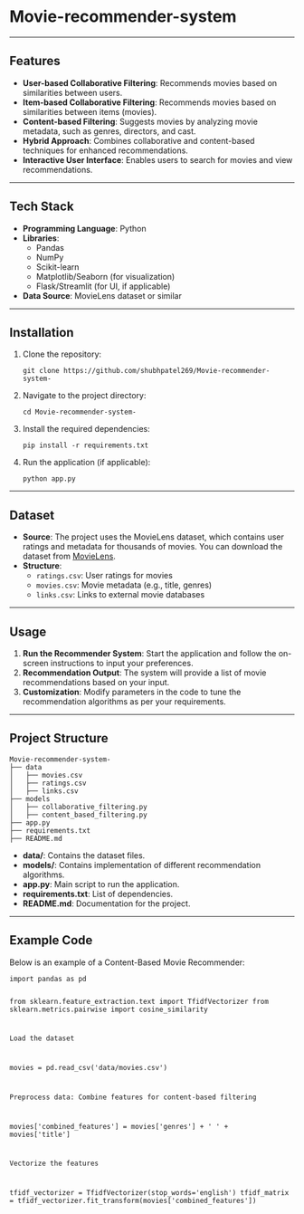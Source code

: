 # Movie-recommender-system
<hr>

<h2>Features</h2>
<ul>
    <li><strong>User-based Collaborative Filtering</strong>: Recommends movies based on similarities between users.</li>
    <li><strong>Item-based Collaborative Filtering</strong>: Recommends movies based on similarities between items (movies).</li>
    <li><strong>Content-based Filtering</strong>: Suggests movies by analyzing movie metadata, such as genres, directors, and cast.</li>
    <li><strong>Hybrid Approach</strong>: Combines collaborative and content-based techniques for enhanced recommendations.</li>
    <li><strong>Interactive User Interface</strong>: Enables users to search for movies and view recommendations.</li>
</ul>

<hr>

<h2>Tech Stack</h2>
<ul>
    <li><strong>Programming Language</strong>: Python</li>
    <li><strong>Libraries</strong>:
        <ul>
            <li>Pandas</li>
            <li>NumPy</li>
            <li>Scikit-learn</li>
            <li>Matplotlib/Seaborn (for visualization)</li>
            <li>Flask/Streamlit (for UI, if applicable)</li>
        </ul>
    </li>
    <li><strong>Data Source</strong>: MovieLens dataset or similar</li>
</ul>

<hr>

<h2>Installation</h2>
<ol>
    <li>Clone the repository:
        <pre><code>git clone https://github.com/shubhpatel269/Movie-recommender-system-</code></pre>
    </li>
    <li>Navigate to the project directory:
        <pre><code>cd Movie-recommender-system-</code></pre>
    </li>
    <li>Install the required dependencies:
        <pre><code>pip install -r requirements.txt</code></pre>
    </li>
    <li>Run the application (if applicable):
        <pre><code>python app.py</code></pre>
    </li>
</ol>

<hr>

<h2>Dataset</h2>
<ul>
    <li><strong>Source</strong>: The project uses the MovieLens dataset, which contains user ratings and metadata for thousands of movies. You can download the dataset from <a href="https://grouplens.org/datasets/movielens/">MovieLens</a>.</li>
    <li><strong>Structure</strong>:
        <ul>
            <li><code>ratings.csv</code>: User ratings for movies</li>
            <li><code>movies.csv</code>: Movie metadata (e.g., title, genres)</li>
            <li><code>links.csv</code>: Links to external movie databases</li>
        </ul>
    </li>
</ul>

<hr>

<h2>Usage</h2>
<ol>
    <li><strong>Run the Recommender System</strong>: Start the application and follow the on-screen instructions to input your preferences.</li>
    <li><strong>Recommendation Output</strong>: The system will provide a list of movie recommendations based on your input.</li>
    <li><strong>Customization</strong>: Modify parameters in the code to tune the recommendation algorithms as per your requirements.</li>
</ol>

<hr>

<h2>Project Structure</h2>
<pre><code>Movie-recommender-system-
├── data
│   ├── movies.csv
│   ├── ratings.csv
│   ├── links.csv
├── models
│   ├── collaborative_filtering.py
│   ├── content_based_filtering.py
├── app.py
├── requirements.txt
├── README.md 
</code></pre>

<ul>
    <li><strong>data/</strong>: Contains the dataset files.</li>
    <li><strong>models/</strong>: Contains implementation of different recommendation algorithms.</li>
    <li><strong>app.py</strong>: Main script to run the application.</li>
    <li><strong>requirements.txt</strong>: List of dependencies.</li>
    <li><strong>README.md</strong>: Documentation for the project.</li>
</ul>

<hr>

<h2>Example Code</h2>
<p>Below is an example of a Content-Based Movie Recommender:</p>
<pre><code>import pandas as pd

from sklearn.feature_extraction.text import TfidfVectorizer
from sklearn.metrics.pairwise import cosine_similarity

Load the dataset

movies = pd.read_csv('data/movies.csv')

Preprocess data: Combine features for content-based filtering

movies['combined_features'] = movies['genres'] + ' ' + movies['title']

Vectorize the features

tfidf_vectorizer = TfidfVectorizer(stop_words='english')
tfidf_matrix = tfidf_vectorizer.fit_transform(movies['combined_features'])
